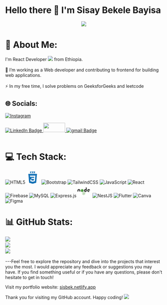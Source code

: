 # Hello there 👋 I'm Sisay Bekele Bayisa

<div id="header" align="center">
  <img src="https://media.giphy.com/media/M9gbBd9nbDrOTu1Mqx/giphy.gif" width="100"/>
</div>



# 💫 About Me:
I'm React Developer <img src="https://media.giphy.com/media/WUlplcMpOCEmTGBtBW/giphy.gif" width="30"> from Ethiopia.
 <br><br>🔭 I’m working as a Web developer and contributing to frontend for building web applications.<br><br>⚡ In my free time, I solve problems on GeeksforGeeks and leetcode



## 🌐 Socials:

  [![Instagram](https://img.shields.io/badge/Instagram-%23E4405F.svg?logo=Instagram&logoColor=white)](https://instagram.com/sis_bek) 
<div id="badges">

  <a href="https://www.linkedin.com/in/sisay-bekele-818447232" target="_blank">
    <img src="https://img.shields.io/badge/LinkedIn-blue?style=for-the-badge&logo=linkedin&logoColor=white" alt="LinkedIn Badge"/>
  </a>
  <a href="https://web.telegram.org/a/" target="_blank">
    <img src="https://cdn3.iconfinder.com/data/icons/social-icons-33/512/Telegram-1024.png" width="70" height="30" />
  </a>
  <a href="https://mail.google.com/mail/u/2/#inbox" target="_blank">
    <img src="https://cdn4.iconfinder.com/data/icons/logos-brands-in-colors/48/google-gmail-1024.png?style=for-the-badge&logo=twitter&logoColor=white" width="70" height="30" alt="gmail Badge"/>
  </a>
</div>

<br />

# 💻 Tech Stack:
![HTML5](https://img.shields.io/badge/html5-%23E34F26.svg?style=for-the-badge&logo=html5&logoColor=white)
 <img src="https://github.com/devicons/devicon/blob/master/icons/css3/css3-plain-wordmark.svg"  title="CSS3" alt="CSS" width="40" height="40"/>&nbsp;
![Bootstrap](https://img.shields.io/badge/bootstrap-%238511FA.svg?style=for-the-badge&logo=bootstrap&logoColor=white)
![TailwindCSS](https://img.shields.io/badge/tailwindcss-%2338B2AC.svg?style=for-the-badge&logo=tailwind-css&logoColor=white)
![JavaScript](https://img.shields.io/badge/javascript-%23323330.svg?style=for-the-badge&logo=javascript&logoColor=%23F7DF1E)
![React](https://img.shields.io/badge/react-%2320232a.svg?style=for-the-badge&logo=react&logoColor=%2361DAFB)
![Firebase](https://img.shields.io/badge/Firebase-039BE5?style=for-the-badge&logo=Firebase&logoColor=white)
![MySQL](https://img.shields.io/badge/mysql-%2300000f.svg?style=for-the-badge&logo=mysql&logoColor=white)
![Express.js](https://img.shields.io/badge/express.js-%23404d59.svg?style=for-the-badge&logo=express&logoColor=%2361DAFB) 
 <img src="https://github.com/devicons/devicon/blob/master/icons/nodejs/nodejs-original-wordmark.svg" title="NodeJS" alt="NodeJS" width="40" height="40"/>&nbsp;
![NestJS](https://img.shields.io/badge/nestjs-%23E0234E.svg?style=for-the-badge&logo=nestjs&logoColor=white) 
![Flutter](https://upload.wikimedia.org/wikipedia/commons/1/17/Google-flutter-logo.png)
![Canva](https://img.shields.io/badge/Canva-%2300C4CC.svg?style=for-the-badge&logo=Canva&logoColor=white)
![Figma](https://img.shields.io/badge/figma-%23F24E1E.svg?style=for-the-badge&logo=figma&logoColor=white) 


# 📊 GitHub Stats:
![](https://github-readme-stats.vercel.app/api?username=sisay2143&theme=dark&hide_border=false&include_all_commits=false&count_private=false)<br/>
![](https://github-readme-streak-stats.herokuapp.com/?user=sisay2143&theme=dark&hide_border=false)<br/>
![](https://github-readme-stats.vercel.app/api/top-langs/?username=sisay2143&theme=dark&hide_border=false&include_all_commits=false&count_private=false&layout=compact)

---Feel free to explore the repository and dive into the projects that interest you the most. I would appreciate any feedback or suggestions you may have. If you find something useful or if you have any questions, please don't hesitate to get in touch!

Visit my portfolio website: [sisbek.netlify.app](https://sisbek.netlify.app/)

Thank you for visiting my GitHub account. Happy coding!
[![](https://visitcount.itsvg.in/api?id=sisay2143&icon=0&color=0)](https://visitcount.itsvg.in)

<!-- Proudly created with GPRM ( https://gprm.itsvg.in ) -->
